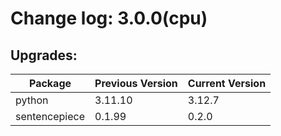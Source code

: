 # Change log: 3.0.0(cpu)

## Upgrades: 

Package | Previous Version | Current Version
---|---|---
python|3.11.10|3.12.7
sentencepiece|0.1.99|0.2.0
